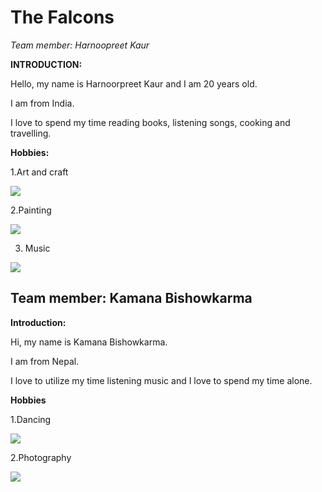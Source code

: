 # The Falcons
_Team member: Harnoopreet Kaur_




**INTRODUCTION:**


Hello, my name is Harnoorpreet Kaur and I am 20 years old.

I am from India.

I love to spend my time reading books, listening songs, cooking and travelling.




**Hobbies:**

1.Art and craft


<img src = "images\Art and craft.jpeg">

2.Painting


<img src="images\Painting.jpeg">

3. Music


<img src="images\Music.jpeg">



## Team member: Kamana Bishowkarma


**Introduction:**


Hi, my name is Kamana Bishowkarma.

I am from Nepal.

I love to utilize my time listening music and I love to spend my time alone.

**Hobbies**

1.Dancing


<img src="images\dance.jpeg">

2.Photography 


<img src="images\photography.jpeg">


